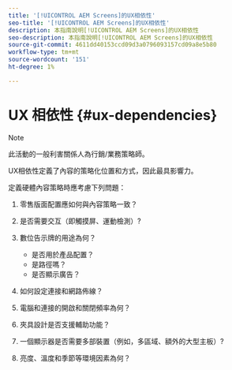 ```yaml
---
title: '[!UICONTROL AEM Screens]的UX相依性'
seo-title: '[!UICONTROL AEM Screens]的UX相依性'
description: 本指南說明[!UICONTROL AEM Screens]的UX相依性
seo-description: 本指南說明[!UICONTROL AEM Screens]的UX相依性
source-git-commit: 4611dd40153ccd09d3a0796093157cd09a8e5b80
workflow-type: tm+mt
source-wordcount: '151'
ht-degree: 1%

---
```



# UX 相依性 {#ux-dependencies}

>[!NOTE]
>
>此活動的一般利害關係人為行銷/業務策略師。

UX相依性定義了內容的策略化位置和方式，因此最具影響力。

定義硬體內容策略時應考慮下列問題：

1. 零售版面配置應如何與內容策略一致？

1. 是否需要交互（即觸摸屏、運動檢測）?

1. 數位告示牌的用途為何？

   * 是否用於產品配置？
   * 是路徑嗎？
   * 是否顯示廣告？

1. 如何設定連接和網路佈線？

1. 電腦和連接的開啟和關閉頻率為何？

1. 夾具設計是否支援輔助功能？

1. 一個顯示器是否需要多部裝置（例如，多區域、額外的大型主板）?

1. 亮度、溫度和季節等環境因素為何？



